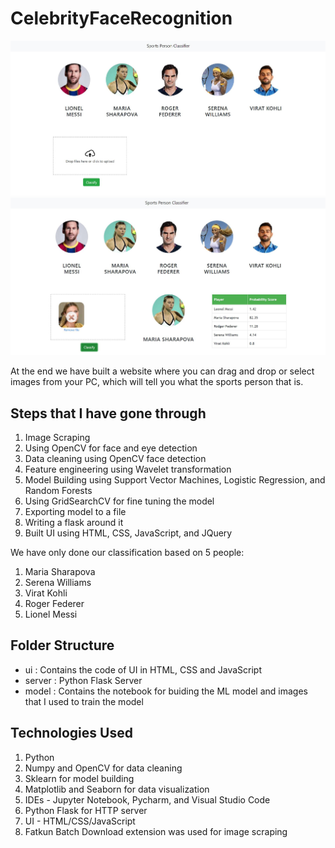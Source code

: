 # CelebrityFaceRecognition

![](UIsnapshots/ui_snapshot0.JPG)
![](UIsnapshots/ui_snapshot.JPG)

At the end we have built a website where you can drag and drop or select images from your PC, which will tell you what the sports person that is.

## Steps that I have gone through

1. Image Scraping
2. Using OpenCV for face and eye detection
3. Data cleaning using OpenCV face detection
4. Feature engineering using Wavelet transformation
5. Model Building using Support Vector Machines, Logistic Regression, and Random Forests
6. Using GridSearchCV for fine tuning the model
7. Exporting model to a file
8. Writing a flask around it
9. Built UI using HTML, CSS, JavaScript, and JQuery

We have only done our classification based on 5 people:

1. Maria Sharapova
2. Serena Williams
3. Virat Kohli
4. Roger Federer
5. Lionel Messi

## Folder Structure

- ui : Contains the code of UI in HTML, CSS and JavaScript
- server : Python Flask Server
- model : Contains the notebook for buiding the ML model and images that I used to train the model

## Technologies Used

1. Python
2. Numpy and OpenCV for data cleaning
3. Sklearn for model building
4. Matplotlib and Seaborn for data visualization
5. IDEs - Jupyter Notebook, Pycharm, and Visual Studio Code
6. Python Flask for HTTP server
7. UI - HTML/CSS/JavaScript
8. Fatkun Batch Download extension was used for image scraping
